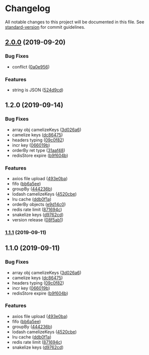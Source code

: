 # Changelog

All notable changes to this project will be documented in this file. See [standard-version](https://github.com/conventional-changelog/standard-version) for commit guidelines.

## [2.0.0](https://github.com/AlfieriChou/sharp-func/compare/v1.2.0...v2.0.0) (2019-09-20)


### Bug Fixes

* conflict ([0a0e956](https://github.com/AlfieriChou/sharp-func/commit/0a0e956))


### Features

* string is JSON ([524d9cd](https://github.com/AlfieriChou/sharp-func/commit/524d9cd))

## 1.2.0 (2019-09-14)


### Bug Fixes

* array obj camelizeKeys ([3d026a6](https://github.com/AlfieriChou/sharp-func/commit/3d026a6))
* camelize keys ([dc86475](https://github.com/AlfieriChou/sharp-func/commit/dc86475))
* headers typing ([09c0f82](https://github.com/AlfieriChou/sharp-func/commit/09c0f82))
* incr key ([066019b](https://github.com/AlfieriChou/sharp-func/commit/066019b))
* orderBy ret type ([31aaf48](https://github.com/AlfieriChou/sharp-func/commit/31aaf48))
* redisStore expire ([b9f604b](https://github.com/AlfieriChou/sharp-func/commit/b9f604b))


### Features

* axios file upload ([493e0ba](https://github.com/AlfieriChou/sharp-func/commit/493e0ba))
* fifo ([bb6a5ee](https://github.com/AlfieriChou/sharp-func/commit/bb6a5ee))
* groupBy ([444236b](https://github.com/AlfieriChou/sharp-func/commit/444236b))
* lodash camelizeKeys ([4520cbe](https://github.com/AlfieriChou/sharp-func/commit/4520cbe))
* lru cache ([ddb0f1a](https://github.com/AlfieriChou/sharp-func/commit/ddb0f1a))
* orderBy objects ([e9d14c0](https://github.com/AlfieriChou/sharp-func/commit/e9d14c0))
* redis rate limit ([871694c](https://github.com/AlfieriChou/sharp-func/commit/871694c))
* snakelize keys ([d9762cd](https://github.com/AlfieriChou/sharp-func/commit/d9762cd))
* version release ([08f5ab1](https://github.com/AlfieriChou/sharp-func/commit/08f5ab1))

### [1.1.1](https://github.com/AlfieriChou/sharp-func/compare/v1.1.0...v1.1.1) (2019-09-11)

## 1.1.0 (2019-09-11)

### Bug Fixes

- array obj camelizeKeys ([3d026a6](https://github.com/AlfieriChou/sharp-func/commit/3d026a6))
- camelize keys ([dc86475](https://github.com/AlfieriChou/sharp-func/commit/dc86475))
- headers typing ([09c0f82](https://github.com/AlfieriChou/sharp-func/commit/09c0f82))
- incr key ([066019b](https://github.com/AlfieriChou/sharp-func/commit/066019b))
- redisStore expire ([b9f604b](https://github.com/AlfieriChou/sharp-func/commit/b9f604b))

### Features

- axios file upload ([493e0ba](https://github.com/AlfieriChou/sharp-func/commit/493e0ba))
- fifo ([bb6a5ee](https://github.com/AlfieriChou/sharp-func/commit/bb6a5ee))
- groupBy ([444236b](https://github.com/AlfieriChou/sharp-func/commit/444236b))
- lodash camelizeKeys ([4520cbe](https://github.com/AlfieriChou/sharp-func/commit/4520cbe))
- lru cache ([ddb0f1a](https://github.com/AlfieriChou/sharp-func/commit/ddb0f1a))
- redis rate limit ([871694c](https://github.com/AlfieriChou/sharp-func/commit/871694c))
- snakelize keys ([d9762cd](https://github.com/AlfieriChou/sharp-func/commit/d9762cd))

